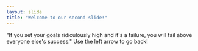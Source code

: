 ```yaml
---
layout: slide
title: "Welcome to our second slide!"
---
```

"If you set your goals ridiculously high and it's a failure, you will fail above everyone else's success."
Use the left arrow to go back!
